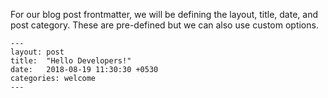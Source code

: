 For our blog post frontmatter, we will be defining the layout, title, date, and post category. These are pre-defined but we can also use custom options.

```
---
layout: post
title:  "Hello Developers!"
date:   2018-08-19 11:30:30 +0530
categories: welcome
---
```
